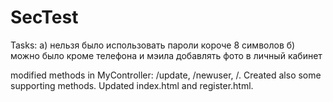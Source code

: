 # SecTest

Tasks:
a) нельзя было использовать пароли короче 8 символов
б) можно было кроме телефона и мэила добавлять фото в личный кабинет

modified methods in MyController: /update, /newuser, /. Created also some supporting methods. Updated index.html and register.html. 
